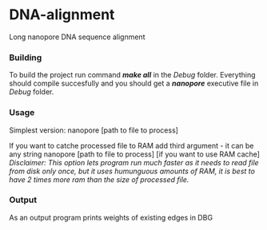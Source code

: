 # DNA-alignment
Long nanopore DNA sequence alignment

### Building
To build the project run command ***make all*** in the *Debug* folder. Everything should compile succesfully and you should get a ***nanopore*** executive file in *Debug* folder.

### Usage
Simplest version:
nanopore \[path to file to process\]

If you want to catche processed file to RAM add third argument - it can be any string
nanopore \[path to file to process\] \[if you want to use RAM cache\]
*Disclaimer: This option lets program run much faster as it needs to read file from disk only once, but it uses humunguous amounts of RAM, it is best to have 2 times more ram than the size of processed file.*

### Output
As an output program prints weights of existing edges in DBG
